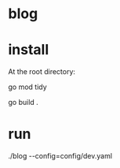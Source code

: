# blog

# install
At the root directory:

go mod tidy

go build .

# run
./blog --config=config/dev.yaml